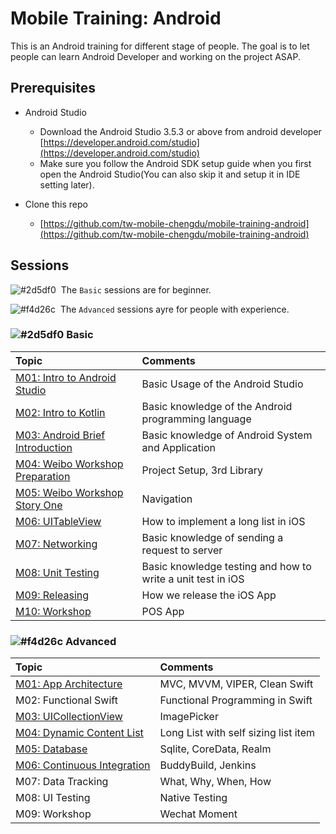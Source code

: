 # Mobile Training: Android

This is an Android training for different stage of people. The goal is to let people can learn Android Developer and working on the project ASAP.

## Prerequisites

- Android Studio
  - Download the Android Studio 3.5.3 or above from android developer [https://developer.android.com/studio](https://developer.android.com/studio)
  - Make sure you follow the Android SDK setup guide when you first open the Android Studio(You can also skip it and setup it in IDE setting later).

- Clone this repo 
  
  - [https://github.com/tw-mobile-chengdu/mobile-training-android](https://github.com/tw-mobile-chengdu/mobile-training-android)

## Sessions

![#2d5df0][#2d5df0]&nbsp;&nbsp;The `Basic` sessions are for beginner.

![#f4d26c][#f4d26c]&nbsp;&nbsp;The `Advanced` sessions ayre for people with experience.

### ![#2d5df0][#2d5df0] Basic

| Topic | Comments |
| :--- | :--- |
| [M01: Intro to Android Studio](./src/Basic/M01) | Basic Usage of the Android Studio |
| [M02: Intro to Kotlin](./src/Basic/M02) | Basic knowledge of the Android programming language |
| [M03: Android Brief Introduction](./src/Basic/M03) | Basic knowledge of Android System and Application |
| [M04: Weibo Workshop Preparation](./src/Basic/M04) | Project Setup, 3rd Library |
| [M05: Weibo Workshop Story One](./src/Basic/M05) | Navigation |
| [M06: UITableView](./src/Basic/M06) | How to implement a long list in iOS |
| [M07: Networking](./src/Basic/M07) | Basic knowledge of sending a request to server |
| [M08: Unit Testing](./src/Basic/M08) | Basic knowledge testing and how to write a unit test in iOS |
| [M09: Releasing](./src/Basic/M09) | How we release the iOS App |
| [M10: Workshop](./src/Basic/M10_FinalTest) | POS App |

### ![#f4d26c][#f4d26c] Advanced

| Topic | Comments |
| :--- | :--- |
| [M01: App Architecture](./src/Advanced/M01) | MVC, MVVM, VIPER, Clean Swift |
| M02: Functional Swift | Functional Programming in Swift |
| [M03: UICollectionView](./src/Advanced/M03) | ImagePicker |
| [M04: Dynamic Content List](./src/Advanced/M04) | Long List with self sizing list item |
| [M05: Database](./src/Advanced/M05) | Sqlite, CoreData, Realm |
| [M06: Continuous Integration](./src/Advanced/M06)| BuddyBuild, Jenkins |
| M07: Data Tracking | What, Why, When, How |
| M08: UI Testing | Native Testing |
| M09: Workshop | Wechat Moment |

<!--Parameters-->
<!--Blue-->
[#2d5df0]: https://placehold.it/15/2d5df0/000000?text=+
<!--Yellow-->

[#f4d26c]: https://placehold.it/15/f4d26c/000000?text=+
